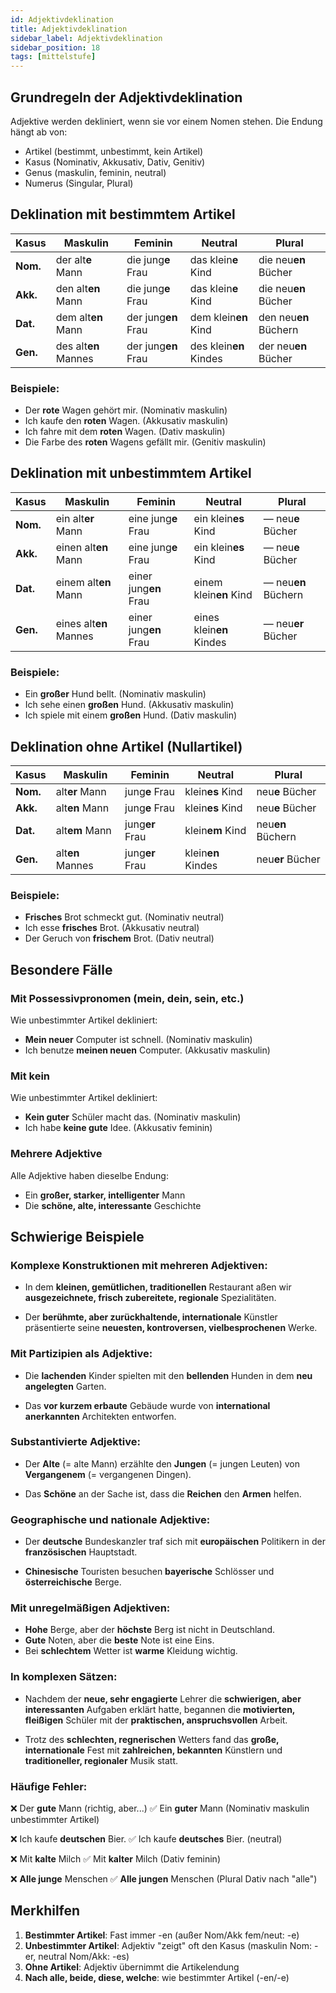 ```yaml
---
id: Adjektivdeklination
title: Adjektivdeklination
sidebar_label: Adjektivdeklination
sidebar_position: 18
tags: [mittelstufe]
---
```


## Grundregeln der Adjektivdeklination

Adjektive werden dekliniert, wenn sie vor einem Nomen stehen. Die Endung hängt ab von:
- Artikel (bestimmt, unbestimmt, kein Artikel)
- Kasus (Nominativ, Akkusativ, Dativ, Genitiv)
- Genus (maskulin, feminin, neutral)
- Numerus (Singular, Plural)

## Deklination mit bestimmtem Artikel

| Kasus | Maskulin | Feminin | Neutral | Plural |
|-------|----------|---------|---------|--------|
| **Nom.** | der alt**e** Mann | die jung**e** Frau | das klein**e** Kind | die neu**en** Bücher |
| **Akk.** | den alt**en** Mann | die jung**e** Frau | das klein**e** Kind | die neu**en** Bücher |
| **Dat.** | dem alt**en** Mann | der jung**en** Frau | dem klein**en** Kind | den neu**en** Büchern |
| **Gen.** | des alt**en** Mannes | der jung**en** Frau | des klein**en** Kindes | der neu**en** Bücher |

### Beispiele:
- Der **rote** Wagen gehört mir. (Nominativ maskulin)
- Ich kaufe den **roten** Wagen. (Akkusativ maskulin)
- Ich fahre mit dem **roten** Wagen. (Dativ maskulin)
- Die Farbe des **roten** Wagens gefällt mir. (Genitiv maskulin)

## Deklination mit unbestimmtem Artikel

| Kasus | Maskulin | Feminin | Neutral | Plural |
|-------|----------|---------|---------|--------|
| **Nom.** | ein alt**er** Mann | eine jung**e** Frau | ein klein**es** Kind | — neu**e** Bücher |
| **Akk.** | einen alt**en** Mann | eine jung**e** Frau | ein klein**es** Kind | — neu**e** Bücher |
| **Dat.** | einem alt**en** Mann | einer jung**en** Frau | einem klein**en** Kind | — neu**en** Büchern |
| **Gen.** | eines alt**en** Mannes | einer jung**en** Frau | eines klein**en** Kindes | — neu**er** Bücher |

### Beispiele:
- Ein **großer** Hund bellt. (Nominativ maskulin)
- Ich sehe einen **großen** Hund. (Akkusativ maskulin)
- Ich spiele mit einem **großen** Hund. (Dativ maskulin)

## Deklination ohne Artikel (Nullartikel)

| Kasus | Maskulin | Feminin | Neutral | Plural |
|-------|----------|---------|---------|--------|
| **Nom.** | alt**er** Mann | jung**e** Frau | klein**es** Kind | neu**e** Bücher |
| **Akk.** | alt**en** Mann | jung**e** Frau | klein**es** Kind | neu**e** Bücher |
| **Dat.** | alt**em** Mann | jung**er** Frau | klein**em** Kind | neu**en** Büchern |
| **Gen.** | alt**en** Mannes | jung**er** Frau | klein**en** Kindes | neu**er** Bücher |

### Beispiele:
- **Frisches** Brot schmeckt gut. (Nominativ neutral)
- Ich esse **frisches** Brot. (Akkusativ neutral)
- Der Geruch von **frischem** Brot. (Dativ neutral)

## Besondere Fälle

### Mit Possessivpronomen (mein, dein, sein, etc.)
Wie unbestimmter Artikel dekliniert:
- **Mein neuer** Computer ist schnell. (Nominativ maskulin)
- Ich benutze **meinen neuen** Computer. (Akkusativ maskulin)

### Mit kein
Wie unbestimmter Artikel dekliniert:
- **Kein guter** Schüler macht das. (Nominativ maskulin)
- Ich habe **keine gute** Idee. (Akkusativ feminin)

### Mehrere Adjektive
Alle Adjektive haben dieselbe Endung:
- Ein **großer, starker, intelligenter** Mann
- Die **schöne, alte, interessante** Geschichte

## Schwierige Beispiele

### Komplexe Konstruktionen mit mehreren Adjektiven:

- In dem **kleinen, gemütlichen, traditionellen** Restaurant aßen wir **ausgezeichnete, frisch zubereitete, regionale** Spezialitäten.

- Der **berühmte, aber zurückhaltende, internationale** Künstler präsentierte seine **neuesten, kontroversen, vielbesprochenen** Werke.

### Mit Partizipien als Adjektive:

- Die **lachenden** Kinder spielten mit den **bellenden** Hunden in dem **neu angelegten** Garten.

- Das **vor kurzem erbaute** Gebäude wurde von **international anerkannten** Architekten entworfen.

### Substantivierte Adjektive:

- Der **Alte** (= alte Mann) erzählte den **Jungen** (= jungen Leuten) von **Vergangenem** (= vergangenen Dingen).

- Das **Schöne** an der Sache ist, dass die **Reichen** den **Armen** helfen.

### Geographische und nationale Adjektive:

- Der **deutsche** Bundeskanzler traf sich mit **europäischen** Politikern in der **französischen** Hauptstadt.

- **Chinesische** Touristen besuchen **bayerische** Schlösser und **österreichische** Berge.

### Mit unregelmäßigen Adjektiven:

- **Hohe** Berge, aber der **höchste** Berg ist nicht in Deutschland.
- **Gute** Noten, aber die **beste** Note ist eine Eins.
- Bei **schlechtem** Wetter ist **warme** Kleidung wichtig.

### In komplexen Sätzen:

- Nachdem der **neue, sehr engagierte** Lehrer die **schwierigen, aber interessanten** Aufgaben erklärt hatte, begannen die **motivierten, fleißigen** Schüler mit der **praktischen, anspruchsvollen** Arbeit.

- Trotz des **schlechten, regnerischen** Wetters fand das **große, internationale** Fest mit **zahlreichen, bekannten** Künstlern und **traditioneller, regionaler** Musik statt.

### Häufige Fehler:

❌ Der **gute** Mann (richtig, aber...)
✅ Ein **guter** Mann (Nominativ maskulin unbestimmter Artikel)

❌ Ich kaufe **deutschen** Bier.
✅ Ich kaufe **deutsches** Bier. (neutral)

❌ Mit **kalte** Milch
✅ Mit **kalter** Milch (Dativ feminin)

❌ **Alle junge** Menschen
✅ **Alle jungen** Menschen (Plural Dativ nach "alle")

## Merkhilfen

1. **Bestimmter Artikel**: Fast immer -en (außer Nom/Akk fem/neut: -e)
2. **Unbestimmter Artikel**: Adjektiv "zeigt" oft den Kasus (maskulin Nom: -er, neutral Nom/Akk: -es)
3. **Ohne Artikel**: Adjektiv übernimmt die Artikelendung
4. **Nach alle, beide, diese, welche**: wie bestimmter Artikel (-en/-e)